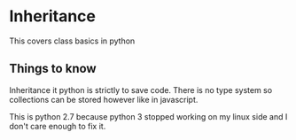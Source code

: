 # Inheritance

This covers class basics in python

## Things to know

Inheritance it python is strictly to save code. There is no type system so collections can be stored however like in javascript.

This is python 2.7 because python 3 stopped working on my linux side and I don't care enough to fix it.
